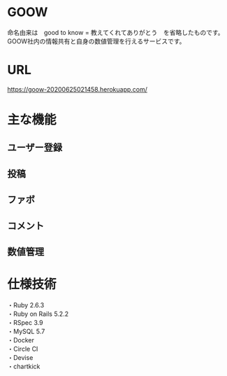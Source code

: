 # GOOW
命名由来は　good to know = 教えてくれてありがとう　を省略したものです。  
GOOW社内の情報共有と自身の数値管理を行えるサービスです。  

# URL
https://goow-20200625021458.herokuapp.com/

# 主な機能
## ユーザー登録
## 投稿
## ファボ
## コメント
## 数値管理

# 仕様技術
・Ruby 2.6.3  
・Ruby on Rails 5.2.2  
・RSpec 3.9  
・MySQL 5.7  
・Docker  
・Circle CI  
・Devise  
・chartkick  
